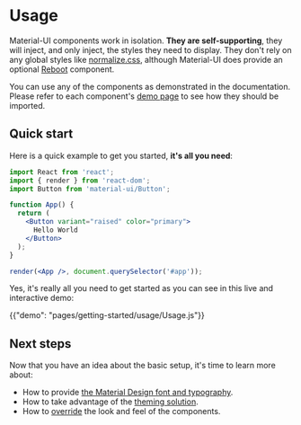 # Usage

Material-UI components work in isolation.
**They are self-supporting**, they will inject, and only inject, the styles they need to display.
They don't rely on any global styles like [normalize.css](https://github.com/necolas/normalize.css/),
although Material-UI does provide an optional [Reboot](/style/reboot) component.

You can use any of the components as demonstrated in the documentation.
Please refer to each component's [demo page](/demos/app-bar/) to see how they should be imported.

## Quick start

Here is a quick example to get you started, **it's all you need**:

```jsx
import React from 'react';
import { render } from 'react-dom';
import Button from 'material-ui/Button';

function App() {
  return (
    <Button variant="raised" color="primary">
      Hello World
    </Button>
  );
}

render(<App />, document.querySelector('#app'));
```

Yes, it's really all you need to get started as you can see in this live and interactive demo:

{{"demo": "pages/getting-started/usage/Usage.js"}}

## Next steps

Now that you have an idea about the basic setup, it's time to learn more about:
- How to provide [the Material Design font and typography](/style/typography).
- How to take advantage of the [theming solution](/customization/themes).
- How to [override](/customization/overrides) the look and feel of the components.
